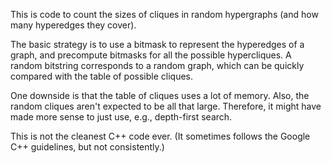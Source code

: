 
This is code to count the sizes of cliques in random hypergraphs
(and how many hyperedges they cover).

The basic strategy is to use a bitmask to represent the hyperedges of
a graph, and precompute bitmasks for all the possible hypercliques.
A random bitstring corresponds to a random graph, which can be quickly
compared with the table of possible cliques.

One downside is that the table of cliques uses a lot of memory.
Also, the random cliques aren't expected to be all that large.
Therefore, it might have made more sense to just use, e.g.,
depth-first search.

This is not the cleanest C++ code ever. (It sometimes follows the
Google C++ guidelines, but not consistently.)

